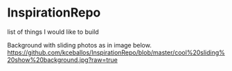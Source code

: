 # InspirationRepo
list of things I would like to build 

Background with sliding photos as in image below. 
https://github.com/kceballos/InspirationRepo/blob/master/cool%20sliding%20show%20background.jpg?raw=true
